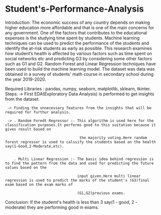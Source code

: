 # Student's-Performance-Analysis
Introduction:
           The economic success of any country depends on making higher education more affordable and that is one of the main concerns for any government. One of the factors that contributes to the educational expenses is the studying time spent by students. Machine learning techniques can be used to predict the performance of the students and identify the at-risk students as early as possible. This research examines how student’s health is affected by various factors such as time spent on social networks etc and predicting G3 by considering some other factors such as G1 and G2. Random Forest and Linear Regression techniques have been used to build the machine learning model. The dataset was data was obtained in a survey of students' math course in secondary school during the year 2019-2020.
           
Required Libraries :
                 pandas, numpy, seaborn, matplotlib, sklearn, tkinter.
Steps:
     -> First EDA(Exploratory Data Analysis) is performed to get insights from the dataset.
     
     -> Finding the unnecessary features from the insights that will be required for furthur analysis.
     
     -> . Random Foredt Regressor :- This algorithm is used here for the classification purposes.It performs good to this suitation because it gives result based on 
     
                                      the majority voting.Here random forest regressor is used to calssify the students based on the health say(1-Good,2-Moderate,etc).
                                      
     
        . Multi Linear Regression :- The basic idea behind regression is to find the pattern from the data and used for predicting the future values based on the 
        
                                     input given.Here multi linear regression is used to predict the marks of the student's (G3)final exam based on the exam marks of 
                                     
                                     (G1,G2)previous exams.

Conclusion:
         If the studemt's health is less than 3 say(1 - good, 2 - moderate) they are performing good in exams.
